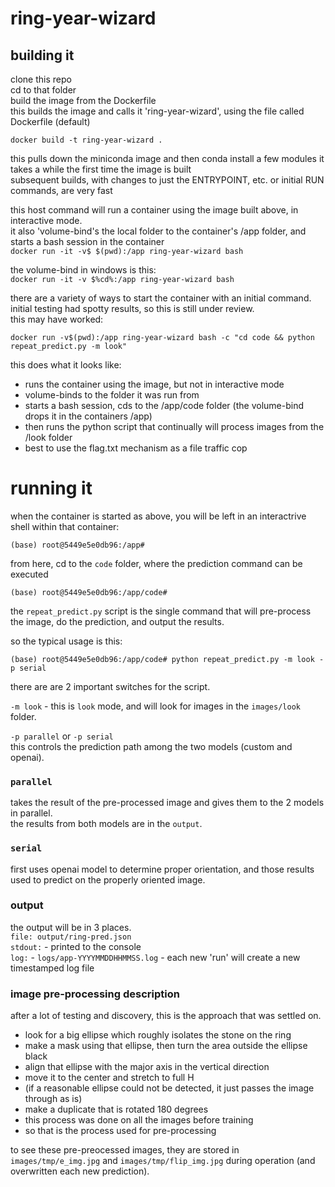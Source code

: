 # ring-year-wizard

## building it

clone this repo  
cd to that folder  
build the image from the Dockerfile  
this builds the image and calls it 'ring-year-wizard', using the file called Dockerfile (default)  

`docker build -t ring-year-wizard .`

this pulls down the miniconda image and then conda install a few modules
it takes a while the first time the image is built  
subsequent builds, with changes to just the ENTRYPOINT, etc. or initial RUN commands, are very fast  

this host command will run a container using the image built above, in interactive mode.  
it also 'volume-bind's the local folder to the container's /app folder, and starts a bash session in the container  
`docker run -it -v$ $(pwd):/app ring-year-wizard bash`

the volume-bind in windows is this:  
`docker run -it -v $%cd%:/app ring-year-wizard bash`

there are a variety of ways to start the container with an initial command.  
initial testing had spotty results, so this is still under review.  
this may have worked:  

`docker run -v$(pwd):/app ring-year-wizard bash -c "cd code && python repeat_predict.py -m look"`

this does what it looks like:
- runs the container using the image, but not in interactive mode
- volume-binds to the folder it was run from
- starts a bash session, cds to the /app/code folder (the volume-bind drops it in the containers /app)
- then runs the python script that continually will process images from the /look folder
- best to use the flag.txt mechanism as a file traffic cop

# running it

when the container is started as above, you will be left in an interactrive shell within that container:  

`(base) root@5449e5e0db96:/app#`  

from here, cd to the `code` folder, where the prediction command can be executed

`(base) root@5449e5e0db96:/app/code#`  

the `repeat_predict.py` script is the single command that will pre-process the image, do the prediction, and output the results.  

so the typical usage is this:  

`(base) root@5449e5e0db96:/app/code# python repeat_predict.py -m look -p serial`   

there are are 2 important switches for the script.  

`-m look` - this is `look` mode, and will look for images in the `images/look` folder.  

`-p parallel` or  `-p serial`  
this controls the prediction path among the two models (custom and openai).  

### `parallel`  
takes the result of the pre-processed image and gives them to the 2 models in parallel.  
the results from both models are in the `output`.

### `serial`  
first uses openai model to determine proper orientation, and those results used to predict on the properly oriented image.  

### output
the output will be in 3 places.  
`file: output/ring-pred.json`  
`stdout:` - printed to the console  
`log:` - `logs/app-YYYYMMDDHHMMSS.log` - each new 'run' will create a new timestamped log file  

### image pre-processing description
after a lot of testing and discovery, this is the approach that was settled on.  
- look for a big ellipse which roughly isolates the stone on the ring
- make a mask using that ellipse, then turn the area outside the ellipse black
- align that ellipse with the major axis in the vertical direction
- move it to the center and stretch to full H
- (if a reasonable ellipse could not be detected, it just passes the image through as is)
- make a duplicate that is rotated 180 degrees
- this process was done on all the images before training
- so that is the process used for pre-processing

to see these pre-preocessed images, they are stored in `images/tmp/e_img.jpg` and `images/tmp/flip_img.jpg` during operation (and overwritten each new prediction).



